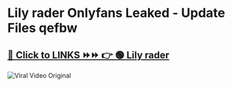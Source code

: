 
 # Lily rader Onlyfans Leaked - Update Files qefbw

## <h2><a href="https://clipsfans.com/Lily_rader&ref=git">🔗 Click to LINKS ⏩⏩ 👉 🟢 Lily rader </a></h2>

<a href="https://clipsfans.com/Lily_rader&ref=git" rel="nofollow" data-target="animated-image.originalLink"><img src="https://i.ibb.co.com/xMMVF88/686577567.gif" alt="Viral Video Original" style="max-width: 100%; display: inline-block;" data-target="animated-image.originalImage"></a>

